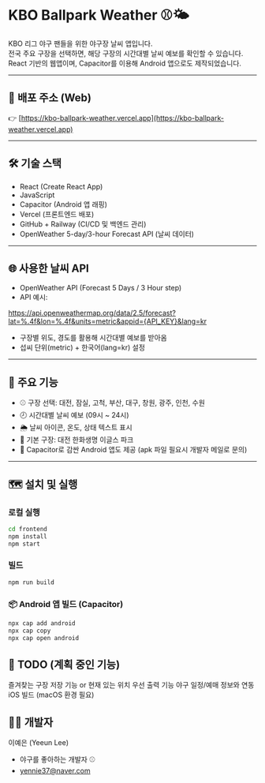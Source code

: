 # KBO Ballpark Weather ⚾🌤️

KBO 리그 야구 팬들을 위한 야구장 날씨 앱입니다.  
전국 주요 구장을 선택하면, 해당 구장의 시간대별 날씨 예보를 확인할 수 있습니다.  
React 기반의 웹앱이며, Capacitor를 이용해 Android 앱으로도 제작되었습니다.

---

## 📱 배포 주소 (Web)

👉 [https://kbo-ballpark-weather.vercel.app](https://kbo-ballpark-weather.vercel.app)

---

## 🛠 기술 스택

- React (Create React App)
- JavaScript
- Capacitor (Android 앱 래핑)
- Vercel (프론트엔드 배포)
- GitHub + Railway (CI/CD 및 백엔드 관리)
- OpenWeather 5-day/3-hour Forecast API (날씨 데이터)

---

## 🌐 사용한 날씨 API

- OpenWeather API (Forecast 5 Days / 3 Hour step)
- API 예시:

https://api.openweathermap.org/data/2.5/forecast?lat=%.4f&lon=%.4f&units=metric&appid={API_KEY}&lang=kr

- 구장별 위도, 경도를 활용해 시간대별 예보를 받아옴
- 섭씨 단위(metric) + 한국어(lang=kr) 설정

---

## 🧩 주요 기능

- ⚾ 구장 선택: 대전, 잠실, 고척, 부산, 대구, 창원, 광주, 인천, 수원
- 🕗 시간대별 날씨 예보 (09시 ~ 24시)
- 🌦️ 날씨 아이콘, 온도, 상태 텍스트 표시
- 🧭 기본 구장: 대전 한화생명 이글스 파크
- 📲 Capacitor로 감싼 Android 앱도 제공 (apk 파일 필요시 개발자 메일로 문의)

---

## 🗺️ 설치 및 실행

### 로컬 실행

```bash
cd frontend
npm install
npm start
```

### 빌드
```bash
npm run build
```

### 📦 Android 앱 빌드 (Capacitor)
```bash
npx cap add android
npx cap copy
npx cap open android
```

## 📌 TODO (계획 중인 기능)
 즐겨찾는 구장 저장 기능 or 현재 있는 위치 우선 출력 기능
 야구 일정/예매 정보와 연동
 iOS 빌드 (macOS 환경 필요)

## 👩‍💻 개발자
이예은 (Yeeun Lee)
- 야구를 좋아하는 개발자 ⚾
- yennie37@naver.com
